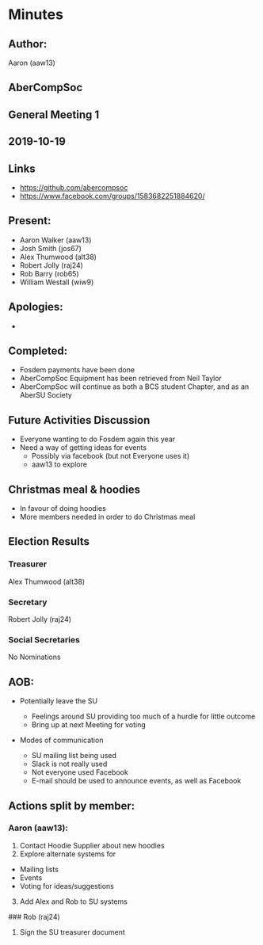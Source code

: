 # Minutes
## Author:
Aaron (aaw13)

## AberCompSoc

## General Meeting 1

## 2019-10-19

## Links
- https://github.com/abercompsoc
- https://www.facebook.com/groups/1583682251884620/

## Present: 
- Aaron Walker (aaw13)
- Josh Smith (jos67)
- Alex Thumwood (alt38)
- Robert Jolly (raj24)
- Rob Barry (rob65)
- William Westall (wiw9)

## Apologies:
-

## Completed: 
- Fosdem payments have been done
- AberCompSoc Equipment has been retrieved from Neil Taylor
- AberCompSoc will continue as both a BCS student Chapter, and as an AberSU Society


## Future Activities Discussion
- Everyone wanting to do Fosdem again this year
- Need a way of getting ideas for events
  - Possibly via facebook (but not Everyone uses it)
  - aaw13 to explore

## Christmas meal & hoodies
- In favour of doing hoodies
- More members needed in order to do Christmas meal

## Election Results

### Treasurer
Alex Thumwood (alt38)

### Secretary
Robert Jolly (raj24)

### Social Secretaries
No Nominations

## AOB: 
- Potentially leave the SU
  - Feelings around SU providing too much of a hurdle for little outcome
  - Bring up at next Meeting for voting

- Modes of communication
  - SU mailing list being used
  - Slack is not really used
  - Not everyone used Facebook
  - E-mail should be used to announce events, as well as Facebook
    
## Actions split by member:

### Aaron (aaw13): 
1. Contact Hoodie Supplier about new hoodies
2. Explore alternate systems for
  - Mailing lists
  - Events
  - Voting for ideas/suggestions
3. Add Alex and Rob to SU systems


### Rob (raj24)
1. Sign the SU treasurer document


